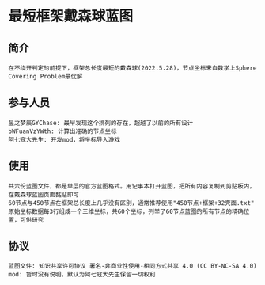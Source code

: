 # 最短框架戴森球蓝图

## 简介

    在不绕开判定的前提下，框架总长度最短的戴森球(2022.5.28)，节点坐标来自数学上Sphere Covering Problem最优解

## 参与人员

    昱之梦辰GYChase: 最早发现这个排列的存在，超越了以前的所有设计
    bWFuanVzYWth: 计算出准确的节点坐标
    阿七寇大先生: 开发mod，将坐标导入游戏

## 使用

    共六份蓝图文件，都是单层的官方蓝图格式。用记事本打开蓝图，把所有内容复制到剪贴板内，在戴森球蓝图页面黏贴即可
    60节点与450节点在框架总长度上几乎没有区别，通常推荐使用"450节点+框架+32壳面.txt"
    原始坐标数据每3行组成一个三维坐标，共60个坐标，列举了60节点蓝图的所有节点的精确位置，可供研究

## 协议

    蓝图文件: 知识共享许可协议 署名-非商业性使用-相同方式共享 4.0 (CC BY-NC-SA 4.0)
    mod: 暂时没有说明，默认为阿七寇大先生保留一切权利
